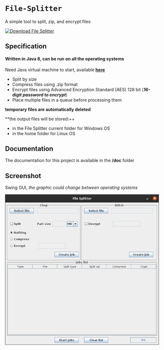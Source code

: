 # `File-Splitter`

A simple tool to split, zip, and encrypt files

[![Download File Splitter](https://a.fsdn.com/con/app/sf-download-button)](https://sourceforge.net/projects/tool-file-splitter/files/latest/download)

## Specification

#### Written in Java 8, can be run on all the operating systems
Need Java virtual machine to start, available [**here**](https://www.java.com/en/download/)

- Split by size
- Compress files using .zip format
- Encrypt files using Advanced Encryption Standard (AES) 128 bit (***16-digit password to encrypt***)
- Place multiple files in a queue before processing them

**temporary files are automatically deleted**

**the output files will be stored:++
- in the File Splitter current folder for Windows OS
- in the home folder for Linux OS

## Documentation
The documentation for this project is available in the **/doc** folder

## Screenshot
Swing GUI, *the graphic could change between operating systems*

![](doc/Screenshot2.png)
